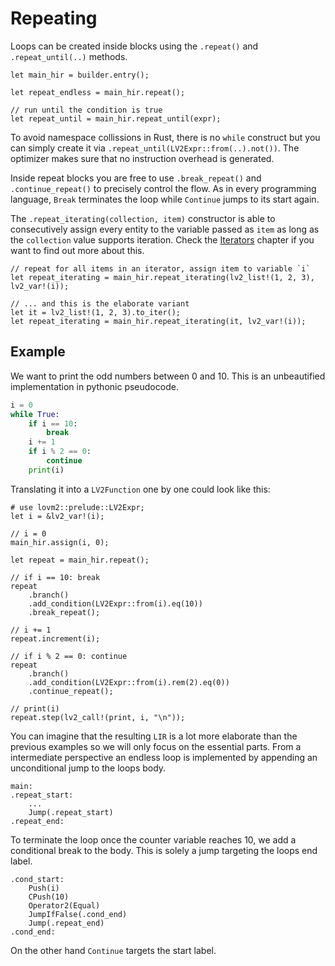 # Repeating

Loops can be created inside blocks using the `.repeat()` and `.repeat_until(..)` methods.

``` rust,no_run
let main_hir = builder.entry();

let repeat_endless = main_hir.repeat();

// run until the condition is true
let repeat_until = main_hir.repeat_until(expr);
```

To avoid namespace collissions in Rust, there is no `while` construct but you can simply create it via `.repeat_until(LV2Expr::from(..).not())`. The optimizer makes sure that no instruction overhead is generated.

Inside repeat blocks you are free to use `.break_repeat()` and `.continue_repeat()` to precisely control the flow. As in every programming language, `Break` terminates the loop while `Continue` jumps to its start again.

The `.repeat_iterating(collection, item)` constructor is able to consecutively assign every entity to the variable passed as `item` as long as the `collection` value supports iteration. Check the [Iterators](./iterators.md) chapter if you want to find out more about this.

``` rust,no_run
// repeat for all items in an iterator, assign item to variable `i`
let repeat_iterating = main_hir.repeat_iterating(lv2_list!(1, 2, 3), lv2_var!(i));

// ... and this is the elaborate variant
let it = lv2_list!(1, 2, 3).to_iter();
let repeat_iterating = main_hir.repeat_iterating(it, lv2_var!(i));
```

## Example

We want to print the odd numbers between 0 and 10. This is an unbeautified implementation in pythonic pseudocode.

``` python
i = 0
while True:
    if i == 10:
        break
    i += 1
    if i % 2 == 0:
        continue
    print(i)
```

Translating it into a `LV2Function` one by one could look like this:

``` rust,no_run
# use lovm2::prelude::LV2Expr;
let i = &lv2_var!(i);

// i = 0
main_hir.assign(i, 0);

let repeat = main_hir.repeat();

// if i == 10: break
repeat
    .branch()
    .add_condition(LV2Expr::from(i).eq(10))
    .break_repeat();

// i += 1
repeat.increment(i);

// if i % 2 == 0: continue
repeat
    .branch()
    .add_condition(LV2Expr::from(i).rem(2).eq(0))
    .continue_repeat();

// print(i)
repeat.step(lv2_call!(print, i, "\n"));
```

You can imagine that the resulting `LIR` is a lot more elaborate than the previous examples so we will only focus on the essential parts. From a intermediate perspective an endless loop is implemented by appending an unconditional jump to the loops body.

``` lir
main:
.repeat_start:
    ...
	Jump(.repeat_start)
.repeat_end:
```

To terminate the loop once the counter variable reaches 10, we add a conditional break to the body. This is solely a jump targeting the loops end label.

``` lir
.cond_start:
	Push(i)
	CPush(10)
	Operator2(Equal)
	JumpIfFalse(.cond_end)
	Jump(.repeat_end)
.cond_end:
```

On the other hand `Continue` targets the start label.
